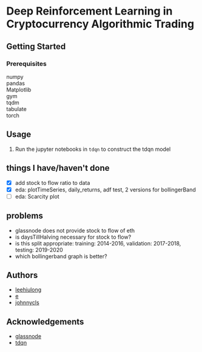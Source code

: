 # Deep Reinforcement Learning in Cryptocurrency Algorithmic Trading


## Getting Started
### Prerequisites
numpy<br/>
pandas<br/>
Matplotlib<br/>
gym<br/>
tqdm<br/>
tabulate<br/>
torch<br/>

## Usage
1. Run the jupyter notebooks in `tdqn` to construct the tdqn model

## things I have/haven't done
- [x] add stock to flow ratio to data
- [x] eda: plotTimeSeries, daily_returns, adf test, 2 versions for bollingerBand
- [ ] eda: Scarcity plot

## problems
* glassnode does not provide stock to flow of eth
* is daysTillHalving necessary for stock to flow?
* is this split appropriate: training: 2014-2016, validation: 2017-2018, testing: 2019-2020
* which bollingerband graph is better?


## Authors
* [leehiulong](https://github.com/leehiulong)
* [e](https://github.com/Nonug)
* [johnnycls](https://github.com/johnnycls)

## Acknowledgements
* [glassnode](https://glassnode.com/)
* [tdqn](https://github.com/ThibautTheate/An-Application-of-Deep-Reinforcement-Learning-to-Algorithmic-Trading)